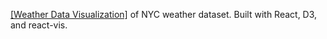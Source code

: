 [[Weather Data Visualization]](https://github.com/whoinlee/weather_dataVizReactD3) of NYC weather dataset. Built with React, D3, and react-vis.

